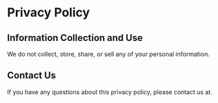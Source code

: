 # Privacy Policy

## Information Collection and Use
We do not collect, store, share, or sell any of your personal information.

## Contact Us
If you have any questions about this privacy policy, please contact us at.
